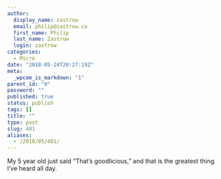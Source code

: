 ```yaml
---
author:
  display_name: zastrow
  email: philip@zastrow.co
  first_name: Philip
  last_name: Zastrow
  login: zastrow
categories:
  - Micro
date: "2018-05-24T20:27:19Z"
meta:
  _wpcom_is_markdown: "1"
parent_id: "0"
password: ""
published: true
status: publish
tags: []
title: ""
type: post
slug: 401
aliases:
  - /2018/05/401/
---
```

<p>My 5 year old just said “That’s goodlicious,” and that is the greatest thing I’ve heard all day.</p>
